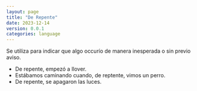 ```yaml
---
layout: page
title: "De Repente"
date: 2023-12-14
version: 0.0.1
categories: language
---
```


Se utiliza para indicar que algo occurío de manera inesperada o sin previo aviso.

- De repente, empezó a llover.
- Estábamos caminando cuando, de reptente, vimos un perro.
- De repente, se apagaron las luces.

